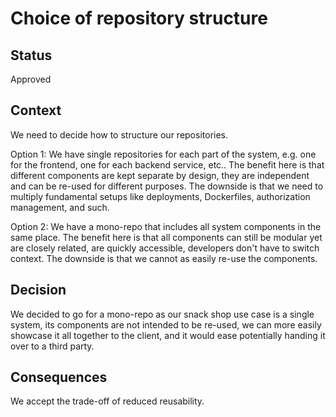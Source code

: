 # Choice of repository structure

## Status

Approved

## Context

We need to decide how to structure our repositories. 

Option 1: We have single repositories for each part of the system, e.g. one for the frontend, one for each backend service, etc.. 
The benefit here is that different components are kept separate by design, they are independent and can be re-used for different purposes.
The downside is that we need to multiply fundamental setups like deployments, Dockerfiles, authorization management, and such.

Option 2: We have a mono-repo that includes all system components in the same place.
The benefit here is that all components can still be modular yet are closely related, are quickly accessible, developers don't have to switch context.
The downside is that we cannot as easily re-use the components.

## Decision

We decided to go for a mono-repo as our snack shop use case is a single system, its components are not intended to be re-used, 
we can more easily showcase it all together to the client, and it would ease potentially handing it over to a third party.

## Consequences

We accept the trade-off of reduced reusability.

